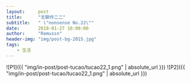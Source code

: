 ```yaml
---
layout:     post
title:      "无聊作二二"
subtitle:   " \"nonsense No.22\""
date:       2018-01-27 10:00:00
author:     "Remussn"
header-img: "img/post-bg-2015.jpg"
tags:
    - 生活
---
```


![P1]({{ "img/in-post/post-tucao/tucao22_1.png" | absolute_url }})
![P2]({{ "img/in-post/post-tucao/tucao22_1.png" | absolute_url }})